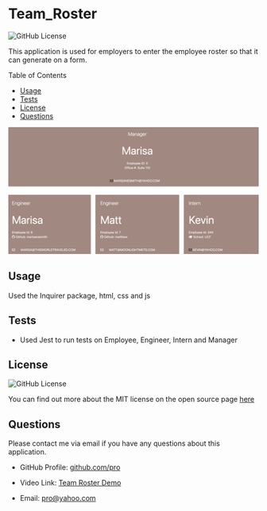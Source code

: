 # Team_Roster

![GitHub License](https://img.shields.io/badge/license-MIT-green.svg)<br>

This application is used for employers to enter the employee roster so that it can generate on a form. 

Table of Contents
* [Usage](#Usage)
* [Tests](#Test)
* [License](#License)
* [Questions](#Questions)

![Team Roster Page](./images/team-roster.png)

## Usage
Used the Inquirer package, html, css and js

## Tests
* Used Jest to run tests on Employee, Engineer, Intern and Manager

## License
![GitHub License](https://img.shields.io/badge/license-MIT-green.svg)


You can find out more about the MIT license on the open source page [here](https://www.opensource.org/licenses/MIT)

## Questions

Please contact me via email if you have any questions about this application.

* GitHub Profile: [github.com/pro](https://github.com/marisanesmith)

* Video Link: [Team Roster Demo](https://drive.google.com/file/d/1lvMw2s2UtXOCoK91Q0aNSBvsFORMloq_/view)

* Email: [pro@yahoo.com](marisanesmith@yahoo.com)